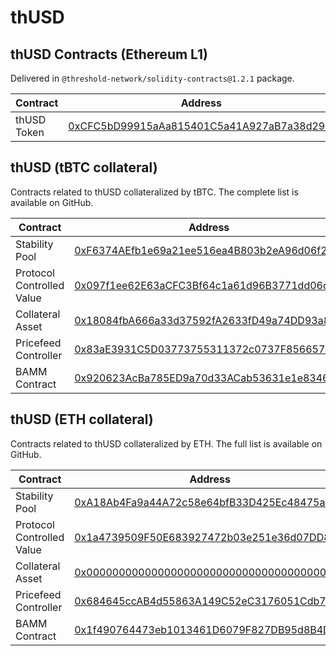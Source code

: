 # thUSD

## thUSD Contracts (Ethereum L1)

Delivered in `@threshold-network/solidity-contracts@1.2.1` package.

<table><thead><tr><th width="186.54782383508018">Contract</th><th>Address</th></tr></thead><tbody><tr><td>thUSD Token</td><td><a href="https://etherscan.io/address/0xCFC5bD99915aAa815401C5a41A927aB7a38d29cf">0xCFC5bD99915aAa815401C5a41A927aB7a38d29cf</a></td></tr></tbody></table>

## thUSD (tBTC collateral)

Contracts related to thUSD collateralized by tBTC. The complete list is available on GitHub.

<table><thead><tr><th width="186.54782383508018">Contract</th><th>Address</th></tr></thead><tbody><tr><td>Stability Pool</td><td><a href="https://etherscan.io/address/0xF6374AEfb1e69a21ee516ea4B803b2eA96d06f29">0xF6374AEfb1e69a21ee516ea4B803b2eA96d06f29</a></td></tr><tr><td>Protocol Controlled Value</td><td><a href="https://etherscan.io/address/0x097f1ee62E63aCFC3Bf64c1a61d96B3771dd06cB">0x097f1ee62E63aCFC3Bf64c1a61d96B3771dd06cB</a></td></tr><tr><td>Collateral Asset</td><td><a href="https://etherscan.io/address/0x18084fbA666a33d37592fA2633fD49a74DD93a88">0x18084fbA666a33d37592fA2633fD49a74DD93a88</a></td></tr><tr><td>Pricefeed Controller</td><td><a href="https://etherscan.io/address/0x83aE3931C5D03773755311372c0737F856657a43">0x83aE3931C5D03773755311372c0737F856657a43</a></td></tr><tr><td>BAMM Contract</td><td><a href="https://etherscan.io/address/0x920623AcBa785ED9a70d33ACab53631e1e834675">0x920623AcBa785ED9a70d33ACab53631e1e834675</a></td></tr></tbody></table>

## thUSD (ETH collateral)

Contracts related to thUSD collateralized by ETH. The full list is available on GitHub.

<table><thead><tr><th width="186.54782383508018">Contract</th><th>Address</th></tr></thead><tbody><tr><td>Stability Pool</td><td><a href="https://etherscan.io/address/0xA18Ab4Fa9a44A72c58e64bfB33D425Ec48475a9f">0xA18Ab4Fa9a44A72c58e64bfB33D425Ec48475a9f</a></td></tr><tr><td>Protocol Controlled Value</td><td><a href="https://etherscan.io/address/0x1a4739509F50E683927472b03e251e36d07DD872">0x1a4739509F50E683927472b03e251e36d07DD872</a></td></tr><tr><td>Collateral Asset</td><td><a href="https://etherscan.io/address/0x0000000000000000000000000000000000000000">0x0000000000000000000000000000000000000000</a></td></tr><tr><td>Pricefeed Controller</td><td><a href="https://etherscan.io/address/0x684645ccAB4d55863A149C52eC3176051Cdb732d">0x684645ccAB4d55863A149C52eC3176051Cdb732d</a></td></tr><tr><td>BAMM Contract</td><td><a href="https://etherscan.io/address/0x1f490764473eb1013461D6079F827DB95d8B4DC5">0x1f490764473eb1013461D6079F827DB95d8B4DC5</a></td></tr></tbody></table>

